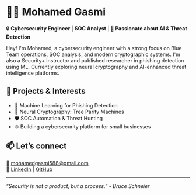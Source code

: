 # 👨‍💻 Mohamed Gasmi

🔒 **Cybersecurity Engineer** | **SOC Analyst** | **🧠 Passionate about AI & Threat Detection**

Hey! I'm Mohamed, a cybersecurity engineer with a strong focus on Blue Team operations, SOC analysis, and modern cryptographic systems. I'm also a Security+ instructor and published researcher in phishing detection using ML. Currently exploring neural cryptography and AI-enhanced threat intelligence platforms.

## 🚀 Projects & Interests
- 🧠 Machine Learning for Phishing Detection
- 🔐 Neural Cryptography: Tree Parity Machines
- 🛡️ SOC Automation & Threat Hunting
- 🌐 Building a cybersecurity platform for small businesses

## 📫 Let’s connect
📧 mohamedgasmi588@gmail.com  
🔗 [LinkedIn](https://www.linkedin.com/in/mohamedgasmi/) | [GitHub](https://github.com/MohamedGasmi)

---

_“Security is not a product, but a process.” - Bruce Schneier_
